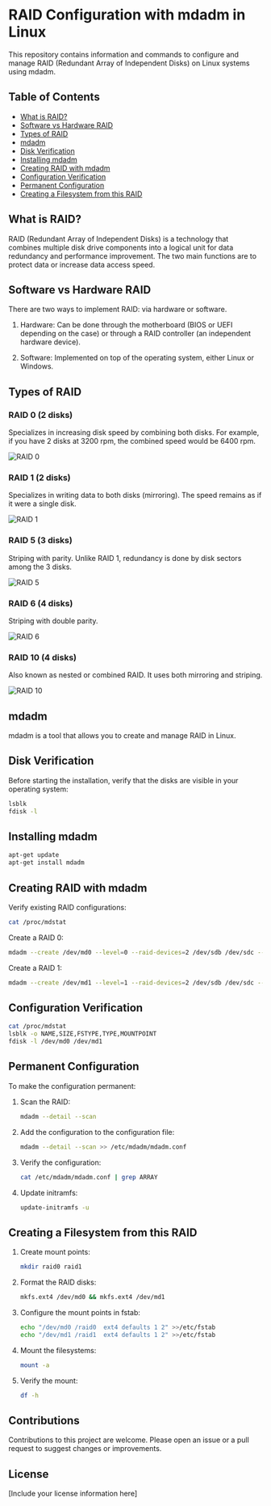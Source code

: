 # RAID Configuration with mdadm in Linux

This repository contains information and commands to configure and manage RAID (Redundant Array of Independent Disks) on Linux systems using mdadm.

## Table of Contents
* [What is RAID?](#what-is-raid)
* [Software vs Hardware RAID](#software-vs-hardware-raid)
* [Types of RAID](#types-of-raid)
* [mdadm](#mdadm)
* [Disk Verification](#disk-verification)
* [Installing mdadm](#installing-mdadm)
* [Creating RAID with mdadm](#creating-raid-with-mdadm)
* [Configuration Verification](#configuration-verification)
* [Permanent Configuration](#permanent-configuration)
* [Creating a Filesystem from this RAID](#creating-a-filesystem-from-this-raid)

## What is RAID?
RAID (Redundant Array of Independent Disks) is a technology that combines multiple disk drive components into a logical unit for data redundancy and performance improvement. The two main functions are to protect data or increase data access speed.

## Software vs Hardware RAID
There are two ways to implement RAID: via hardware or software.

1. Hardware: 
   Can be done through the motherboard (BIOS or UEFI depending on the case) or through a RAID controller (an independent hardware device).

2. Software:
   Implemented on top of the operating system, either Linux or Windows.

## Types of RAID

### RAID 0 (2 disks)
Specializes in increasing disk speed by combining both disks. For example, if you have 2 disks at 3200 rpm, the combined speed would be 6400 rpm.

![RAID 0](https://github.com/Andherson333333/Linux/blob/main/raid-con-mdam/imagenes/raid-0.JPG)

### RAID 1 (2 disks)
Specializes in writing data to both disks (mirroring). The speed remains as if it were a single disk.

![RAID 1](https://github.com/Andherson333333/Linux/blob/main/raid-con-mdam/imagenes/radi-1.JPG)

### RAID 5 (3 disks)
Striping with parity. Unlike RAID 1, redundancy is done by disk sectors among the 3 disks.

![RAID 5](https://github.com/Andherson333333/Linux/blob/main/raid-con-mdam/imagenes/raid-5.JPG)

### RAID 6 (4 disks)
Striping with double parity.

![RAID 6](https://github.com/Andherson333333/Linux/blob/main/raid-con-mdam/imagenes/raid-6.JPG)

### RAID 10 (4 disks)
Also known as nested or combined RAID. It uses both mirroring and striping.

![RAID 10](https://github.com/Andherson333333/Linux/blob/main/raid-con-mdam/imagenes/raid-10.JPG)

## mdadm 
mdadm is a tool that allows you to create and manage RAID in Linux.

## Disk Verification
Before starting the installation, verify that the disks are visible in your operating system:

```bash
lsblk
fdisk -l
```

## Installing mdadm

```bash
apt-get update
apt-get install mdadm
```

## Creating RAID with mdadm

Verify existing RAID configurations:
```bash
cat /proc/mdstat
```

Create a RAID 0:
```bash
mdadm --create /dev/md0 --level=0 --raid-devices=2 /dev/sdb /dev/sdc --verbose
```

Create a RAID 1:
```bash
mdadm --create /dev/md1 --level=1 --raid-devices=2 /dev/sdb /dev/sdc --verbose
```

## Configuration Verification

```bash
cat /proc/mdstat
lsblk -o NAME,SIZE,FSTYPE,TYPE,MOUNTPOINT
fdisk -l /dev/md0 /dev/md1
```

## Permanent Configuration

To make the configuration permanent:

1. Scan the RAID:
   ```bash
   mdadm --detail --scan
   ```

2. Add the configuration to the configuration file:
   ```bash
   mdadm --detail --scan >> /etc/mdadm/mdadm.conf
   ```

3. Verify the configuration:
   ```bash
   cat /etc/mdadm/mdadm.conf | grep ARRAY
   ```

4. Update initramfs:
   ```bash
   update-initramfs -u
   ```

## Creating a Filesystem from this RAID

1. Create mount points:
   ```bash
   mkdir raid0 raid1
   ```

2. Format the RAID disks:
   ```bash
   mkfs.ext4 /dev/md0 && mkfs.ext4 /dev/md1
   ```

3. Configure the mount points in fstab:
   ```bash
   echo "/dev/md0 /raid0  ext4 defaults 1 2" >>/etc/fstab
   echo "/dev/md1 /raid1  ext4 defaults 1 2" >>/etc/fstab
   ```

4. Mount the filesystems:
   ```bash
   mount -a
   ```

5. Verify the mount:
   ```bash
   df -h
   ```

## Contributions

Contributions to this project are welcome. Please open an issue or a pull request to suggest changes or improvements.

## License

[Include your license information here]
